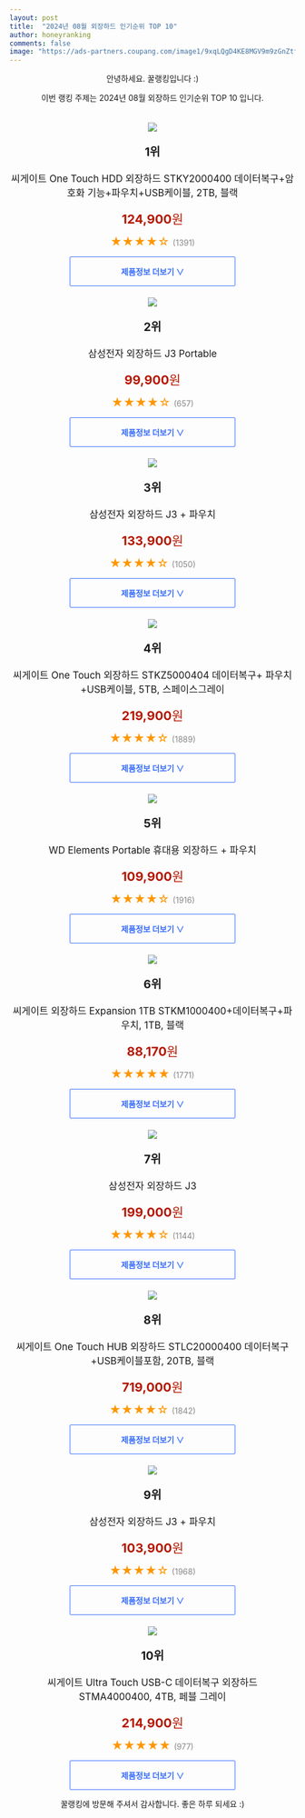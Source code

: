 ```yaml
---
layout: post
title:  "2024년 08월 외장하드 인기순위 TOP 10"
author: honeyranking
comments: false
image: "https://ads-partners.coupang.com/image1/9xqLQgD4KE8MGV9m9zGnZtfo77ttVAqwa889NgOSFfYCF419uTsLkv5-zv7QfhGtTODpB8gRq_k4Kl2HNB5GucVoMINdNyX0_Hmu1hx6MyiICQ8Bl2rnB3Je6PZA6qvjVHcML7GZWuLYgrNooG0e_IUsvorH_ZAa88jHbPW4omM5nUjhhCu05BbViXIMzEr_n-Xai1wvcXsm0PScIW6iO1F8npGUz3-P8zKEucE1QGkSIOQ6YxcZZQMPd7-iXYnEtMTZwPn8yF8qtN_zrnfWRtaSlXpw-j0uvWSqB-uT1Q=="
---
```

<p style="text-align: center;">안녕하세요. 꿀랭킹입니다 :)</p>
<p style="text-align: center;">이번 랭킹 주제는 2024년 08월 외장하드 인기순위 TOP 10 입니다.</p><center><img src="https://ads-partners.coupang.com/image1/9xqLQgD4KE8MGV9m9zGnZtfo77ttVAqwa889NgOSFfYCF419uTsLkv5-zv7QfhGtTODpB8gRq_k4Kl2HNB5GucVoMINdNyX0_Hmu1hx6MyiICQ8Bl2rnB3Je6PZA6qvjVHcML7GZWuLYgrNooG0e_IUsvorH_ZAa88jHbPW4omM5nUjhhCu05BbViXIMzEr_n-Xai1wvcXsm0PScIW6iO1F8npGUz3-P8zKEucE1QGkSIOQ6YxcZZQMPd7-iXYnEtMTZwPn8yF8qtN_zrnfWRtaSlXpw-j0uvWSqB-uT1Q==" style="margin-top:20px" /></center><p style="text-align: center; font-size: 20px"><b>1위</b></p><p style="text-align: center; font-size: 17px">씨게이트 One Touch HDD 외장하드 STKY2000400 데이터복구+암호화 기능+파우치+USB케이블, 2TB, 블랙</p><p style="text-align: center;"><span style="color: #b61800; font-size: 22px;"><b>124,900</b>원</span></p><p style="text-align: center;"><span style="color: #ff9600; font-size: 20px;">★★★★☆ </span><span style="color: #878787;">(1391)</span></p><center><a href="https://link.coupang.com/re/AFFSDP?lptag=AF3899140&subid=honeyrank&pageKey=7764368375&itemId=20945239673&vendorItemId=4686504333&traceid=V0-153-cef6a5de5d1bd031&clickBeacon=0a7cd5a0-594a-11ef-8f1f-44cc724cf8da%7E3&requestid=20240813170000959162887659&token=31850C%7CMIXED"><div style="font-size: 14px; display: inline-block; padding: 15px 90px; color: #346aff; border-radius: 2px; border: 1px solid #346aff; cursor: pointer;"><b>제품정보 더보기 &or;</b></div></a></center><center><img src="https://ads-partners.coupang.com/image1/yb4b6T-2bio3xVK9yUHYqmQO8ge1Y-Gi8L-bmPgY8bIckMYSwXFGLkQFH4p2TWczYSwJblm688E1DJzNmQOb-vOSQZiWTl0gvaJvzRzn5m5AJoFeQF644H4AK-CS3xe2oAET1ngNkKb8Y4En_12zCGOCyjg2hyoprMhaADc1HDRDVWFGbFoVGBNYg8-NFhTNVq186dDqJqUr5MfyNqhnH83FSmnW4MOWjhgCPunLwWEICbF7DNEOwDqM58_BlGs2FodhKW7jx6qEa4tgkY_bhiVLpLPXjUNq8ev9mXIZPSQ7rMzESckIabVg" style="margin-top:20px" /></center><p style="text-align: center; font-size: 20px"><b>2위</b></p><p style="text-align: center; font-size: 17px">삼성전자 외장하드 J3 Portable</p><p style="text-align: center;"><span style="color: #b61800; font-size: 22px;"><b>99,900</b>원</span></p><p style="text-align: center;"><span style="color: #ff9600; font-size: 20px;">★★★★☆ </span><span style="color: #878787;">(657)</span></p><center><a href="https://link.coupang.com/re/AFFSDP?lptag=AF3899140&subid=honeyrank&pageKey=14820708&itemId=5040336&vendorItemId=78396614237&traceid=V0-153-4e912344143c1715&requestid=20240813170000959162887659&token=31850C%7CMIXED"><div style="font-size: 14px; display: inline-block; padding: 15px 90px; color: #346aff; border-radius: 2px; border: 1px solid #346aff; cursor: pointer;"><b>제품정보 더보기 &or;</b></div></a></center><center><img src="https://ads-partners.coupang.com/image1/-J_xtu7OfvarO9_r-CLg0y_5zZAI4gK0s5oIpjh9SpdOOS72jYasAjlgDyxI-AEkUJKkwlxdVo9Pfljx_mv5sWrX5xngseSa2BfwPKkYXhhFUuTmn7u1zwg9ygZvRi-9MbNOoBlqdTg_hLc6XdyvUIW8war2Q40jJsoV2oFkETGJQjSZr4l2QeVDUseDBBfcVEbEtTPu2MJbHe-_bY93bFr-jRdI-IX0R_BVDrV78n9EvXQyUhMTjF_8mQ2JrI4EdMpQbcT4MaOvF3Qq4CvddEAxY2nkl-s6Dl0=" style="margin-top:20px" /></center><p style="text-align: center; font-size: 20px"><b>3위</b></p><p style="text-align: center; font-size: 17px">삼성전자 외장하드 J3 + 파우치</p><p style="text-align: center;"><span style="color: #b61800; font-size: 22px;"><b>133,900</b>원</span></p><p style="text-align: center;"><span style="color: #ff9600; font-size: 20px;">★★★★☆ </span><span style="color: #878787;">(1050)</span></p><center><a href="https://link.coupang.com/re/AFFSDP?lptag=AF3899140&subid=honeyrank&pageKey=14820708&itemId=61155508&vendorItemId=3095674310&traceid=V0-153-4e912344143c1715&requestid=20240813170000959162887659&token=31850C%7CMIXED"><div style="font-size: 14px; display: inline-block; padding: 15px 90px; color: #346aff; border-radius: 2px; border: 1px solid #346aff; cursor: pointer;"><b>제품정보 더보기 &or;</b></div></a></center><center><img src="https://ads-partners.coupang.com/image1/IV2qhPEmeTMSG6yJIZRri4vjtzG8vYbsIvV4xpc9vb3Afh_I6_4AbI115oXrTWyts1IaucfwgMtKyklaYFNKgY_LbDm5Sf-t4BkgfMnUWMmQx275NBKOwv7xcZMp-_OMSF8xwnki_s1VwMKzW7ZllBGZIZ-WENPUDvZe48MLr5G5JLKGjP28KXA9DExClas13kCTYg-Px2zBVk7rbjCD5YH3mtxfWbsZzIAP1WbReiOqRPCJfyoVutf7lus3S7EjwBgw0Z1r1ODZfj9Gs_8DpBnnfqL1a2hSBN7OHbpmiQ==" style="margin-top:20px" /></center><p style="text-align: center; font-size: 20px"><b>4위</b></p><p style="text-align: center; font-size: 17px">씨게이트 One Touch 외장하드 STKZ5000404 데이터복구+ 파우치 +USB케이블, 5TB, 스페이스그레이</p><p style="text-align: center;"><span style="color: #b61800; font-size: 22px;"><b>219,900</b>원</span></p><p style="text-align: center;"><span style="color: #ff9600; font-size: 20px;">★★★★☆ </span><span style="color: #878787;">(1889)</span></p><center><a href="https://link.coupang.com/re/AFFSDP?lptag=AF3899140&subid=honeyrank&pageKey=7764368375&itemId=20945246290&vendorItemId=78548572310&traceid=V0-153-cef6a5de5d1bd031&clickBeacon=0a7cd5a0-594a-11ef-be96-b2b09ff383dc%7E3&requestid=20240813170000959162887659&token=31850C%7CMIXED"><div style="font-size: 14px; display: inline-block; padding: 15px 90px; color: #346aff; border-radius: 2px; border: 1px solid #346aff; cursor: pointer;"><b>제품정보 더보기 &or;</b></div></a></center><center><img src="https://ads-partners.coupang.com/image1/FGFdKrtEMFFeM-VPFARt4XfDWS-TudMMNcftGoWooOQFOAraNcb-cXFiXAJRkzt5C9V7FWhr6hjBXzKUMxRzJNJSHw2JtSHRd2klbtSobeOzGJhhazw04A-Q4nZ5b8nVFNpeRy3ovT7s_8g5QnvurXbFHRbp_zgrK-tmmcl8EyvQrLLNObFYBFOEhp2435YiC_dKPMqnVAEHmQLRP0DjqFeJ5RPOewk9IvN_g16Hw8sF6kpZnB0p7WiAgk1ib_EaSu452xZhQ58cs2QoDNbCJXjGzyNbHcJUf1s=" style="margin-top:20px" /></center><p style="text-align: center; font-size: 20px"><b>5위</b></p><p style="text-align: center; font-size: 17px">WD Elements Portable 휴대용 외장하드 + 파우치</p><p style="text-align: center;"><span style="color: #b61800; font-size: 22px;"><b>109,900</b>원</span></p><p style="text-align: center;"><span style="color: #ff9600; font-size: 20px;">★★★★☆ </span><span style="color: #878787;">(1916)</span></p><center><a href="https://link.coupang.com/re/AFFSDP?lptag=AF3899140&subid=honeyrank&pageKey=25271683&itemId=98239783&vendorItemId=3179136995&traceid=V0-153-e50cfd7555ad9a66&requestid=20240813170000959162887659&token=31850C%7CMIXED"><div style="font-size: 14px; display: inline-block; padding: 15px 90px; color: #346aff; border-radius: 2px; border: 1px solid #346aff; cursor: pointer;"><b>제품정보 더보기 &or;</b></div></a></center><center><img src="https://ads-partners.coupang.com/image1/7dNeIJIdu_Sq_TMJ7b_TFuPUZshuoojE0W9eY0pYA9ICA2u-fP8Tg8TS7lRCFXj2too-HuArZvSULpFfmmf7eyAj5gCXHhFrVEe6iC0PG7YD0ZYdIhn8JMXP8YUC6dzYRaFlwRS4MO9fzwmZazsqw0tRBY1hS1e43ByOyYZhjBAs-kIVN8xlRtsHXTsec4JcjJ5VIyZU-WKca_Mqm1jmN2Fotx088ZSuWFY3UyuNBXkCEYN6ODwkXM8bE1Lh4-6vM1Y6AFppTvX_G2Eke5Wbgdm96PYoqo9nEi4EP-jB" style="margin-top:20px" /></center><p style="text-align: center; font-size: 20px"><b>6위</b></p><p style="text-align: center; font-size: 17px">씨게이트 외장하드 Expansion 1TB STKM1000400+데이터복구+파우치, 1TB, 블랙</p><p style="text-align: center;"><span style="color: #b61800; font-size: 22px;"><b>88,170</b>원</span></p><p style="text-align: center;"><span style="color: #ff9600; font-size: 20px;">★★★★★ </span><span style="color: #878787;">(1771)</span></p><center><a href="https://link.coupang.com/re/AFFSDP?lptag=AF3899140&subid=honeyrank&pageKey=6120297837&itemId=11597010608&vendorItemId=3007282849&traceid=V0-153-eb388cc280077b23&clickBeacon=0a7cfcb0-594a-11ef-8bf9-7f9fec9f015b%7E3&requestid=20240813170000959162887659&token=31850C%7CMIXED"><div style="font-size: 14px; display: inline-block; padding: 15px 90px; color: #346aff; border-radius: 2px; border: 1px solid #346aff; cursor: pointer;"><b>제품정보 더보기 &or;</b></div></a></center><center><img src="https://ads-partners.coupang.com/image1/_xIQtMJ5BTmyxdYs_6ydjmQBpcb-CYKaLhJQPPRx-u5zukukG6luNPWm1WaMx1CUtaCynpnu1I-3ua91KABbxMtIlpc17Eeuuak4DqkF10AYXaXr5o1fss7SK5brwGOur8PVOX0y_wiHJ0LCjCgUqxgXMeNt9fNtH2Qpwp_rexTO7VEd5v0M5xzUiOerQMffOOVDg1WLs5o2eLtcEA6nyaivWF2s_DouG4oQL4j6F6FIOv8N83L-cpiOx7XHOD0TjB43Az3nP4_L_2iPLs3ru6XT_Td6Exjnit3Kdu0ZWRIDTTw2LViyCu4B" style="margin-top:20px" /></center><p style="text-align: center; font-size: 20px"><b>7위</b></p><p style="text-align: center; font-size: 17px">삼성전자 외장하드 J3</p><p style="text-align: center;"><span style="color: #b61800; font-size: 22px;"><b>199,000</b>원</span></p><p style="text-align: center;"><span style="color: #ff9600; font-size: 20px;">★★★★☆ </span><span style="color: #878787;">(1144)</span></p><center><a href="https://link.coupang.com/re/AFFSDP?lptag=AF3899140&subid=honeyrank&pageKey=14820708&itemId=37500435&vendorItemId=3123694944&traceid=V0-153-4e912344143c1715&requestid=20240813170000959162887659&token=31850C%7CMIXED"><div style="font-size: 14px; display: inline-block; padding: 15px 90px; color: #346aff; border-radius: 2px; border: 1px solid #346aff; cursor: pointer;"><b>제품정보 더보기 &or;</b></div></a></center><center><img src="https://ads-partners.coupang.com/image1/gt1dXZ5rXkpCcaqIgnxGj9kAl_Bc0jBKV1D4u3ltDdbwyrw16u3zhWJludcnYFlMIh55OI-VLWgO0U-sRDXo356CA35nw2H_UvIsze31HJ5teCH2J8M_FZ6BoY6DD2zTrlI9bi4EvAXbRTtR-w_IxewaT2cQLkzulal_pNZb4ehUemPB_Joq0bb8SiFBSpDvcqf3U-M9G1KUkZNoEvVd4ER9PMHrR-kGntH21sz9pd_PU6mPjicMaqc1e1xJMM2IDQFD9hdrqkdt4KWT6V_WlPKZD_aQ9cBTVERT7buvG-M=" style="margin-top:20px" /></center><p style="text-align: center; font-size: 20px"><b>8위</b></p><p style="text-align: center; font-size: 17px">씨게이트 One Touch HUB 외장하드 STLC20000400 데이터복구+USB케이블포함, 20TB, 블랙</p><p style="text-align: center;"><span style="color: #b61800; font-size: 22px;"><b>719,000</b>원</span></p><p style="text-align: center;"><span style="color: #ff9600; font-size: 20px;">★★★★☆ </span><span style="color: #878787;">(1842)</span></p><center><a href="https://link.coupang.com/re/AFFSDP?lptag=AF3899140&subid=honeyrank&pageKey=7308624727&itemId=15210453982&vendorItemId=82431486220&traceid=V0-153-ec1493a962f16f2c&clickBeacon=0a7cfcb0-594a-11ef-923a-e0023dbf390a%7E3&requestid=20240813170000959162887659&token=31850C%7CMIXED"><div style="font-size: 14px; display: inline-block; padding: 15px 90px; color: #346aff; border-radius: 2px; border: 1px solid #346aff; cursor: pointer;"><b>제품정보 더보기 &or;</b></div></a></center><center><img src="https://ads-partners.coupang.com/image1/Q68g4R89PT1oh_wUQ69pXM7ukeUfX1QJ4U4D-9Qxufyw3m2e30lL4waPCnei1NR4lmQVxXqSMHfRxV71hC6QPX1YutODE4Dc1by3EDjpubtX5Nu8MZTfh-mys-fJt1M3_JuWCn7Kqc9wPBqXgHQfdVI2bRFjWLntoduDsKVy-8bwPlpSPkvDaCzGr0teOLx2f9rlWoAUAOcNRl1CyDGFml6CCnS7aMqoeE-q03zf638AhtdGaNLHlMjhJ1Xk9j5Mt8RYE7ha4T4A-j0L6gt_YQk8BvoAKD0_" style="margin-top:20px" /></center><p style="text-align: center; font-size: 20px"><b>9위</b></p><p style="text-align: center; font-size: 17px">삼성전자 외장하드 J3 + 파우치</p><p style="text-align: center;"><span style="color: #b61800; font-size: 22px;"><b>103,900</b>원</span></p><p style="text-align: center;"><span style="color: #ff9600; font-size: 20px;">★★★★☆ </span><span style="color: #878787;">(1968)</span></p><center><a href="https://link.coupang.com/re/AFFSDP?lptag=AF3899140&subid=honeyrank&pageKey=14820708&itemId=61155494&vendorItemId=3095674283&traceid=V0-153-4e912344143c1715&requestid=20240813170000959162887659&token=31850C%7CMIXED"><div style="font-size: 14px; display: inline-block; padding: 15px 90px; color: #346aff; border-radius: 2px; border: 1px solid #346aff; cursor: pointer;"><b>제품정보 더보기 &or;</b></div></a></center><center><img src="https://ads-partners.coupang.com/image1/1lD0vo0Qa2Nrg6aQ1tEbZku9OkuPoGcdrE5QhOluCXTEp1gMvK3p85PytmhODvQVqw_lHgomioe_ZAdc4ybK3PMBTpAvm8uKfP_YJV3mCSZU14Wr3o7ectLQK5nHuOKXznJyBBc-eNfeXn2g60eO086R-VWqHJSyCwotBlfUVMsoQet_YgGDspGas5zrrpZVhG4kB23FHR7HBo1aNuelKvIXo7m2PK51SrT2qO4VElNBnNeQfox8d5H74KeVSqUs9qogaGeGezAfiamBBoWP5a04mWGY3_QH7qSmK1lAfA==" style="margin-top:20px" /></center><p style="text-align: center; font-size: 20px"><b>10위</b></p><p style="text-align: center; font-size: 17px">씨게이트 Ultra Touch USB-C 데이터복구 외장하드 STMA4000400, 4TB, 페블 그레이</p><p style="text-align: center;"><span style="color: #b61800; font-size: 22px;"><b>214,900</b>원</span></p><p style="text-align: center;"><span style="color: #ff9600; font-size: 20px;">★★★★★ </span><span style="color: #878787;">(977)</span></p><center><a href="https://link.coupang.com/re/AFFSDP?lptag=AF3899140&subid=honeyrank&pageKey=7338319572&itemId=18748377527&vendorItemId=85880426350&traceid=V0-153-b54faa260459ab2b&clickBeacon=0a7cfcb0-594a-11ef-9327-6deeca2229b5%7E3&requestid=20240813170000959162887659&token=31850C%7CMIXED"><div style="font-size: 14px; display: inline-block; padding: 15px 90px; color: #346aff; border-radius: 2px; border: 1px solid #346aff; cursor: pointer;"><b>제품정보 더보기 &or;</b></div></a></center><p style="text-align: center;">꿀랭킹에 방문해 주셔서 감사합니다. 좋은 하루 되세요 :)</p>
